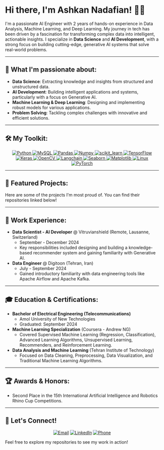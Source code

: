 # Hi there, I'm Ashkan Nadafian! 👋🤖

I'm a passionate AI Engineer with 2 years of hands-on experience in Data Analysis, Machine Learning, and Deep Learning. My journey in tech has been driven by a fascination for transforming complex data into intelligent, actionable insights. I specialize in **Data Science** and **AI Development**, with a strong focus on building cutting-edge, generative AI systems that solve real-world problems.

---

## 🚀 What I'm passionate about:

* **Data Science**: Extracting knowledge and insights from structured and unstructured data.
* **AI Development**: Building intelligent applications and systems, particularly with a focus on Generative AI.
* **Machine Learning & Deep Learning**: Designing and implementing robust models for various applications.
* **Problem Solving**: Tackling complex challenges with innovative and efficient solutions.

---

## 🛠️ My Toolkit:

<p align="center">
  <a href="https://www.python.org" target="_blank"> <img src="https://img.shields.io/badge/Python-3776AB?style=for-the-badge&logo=python&logoColor=white" alt="Python"/> </a>
  <a href="https://www.mysql.com/" target="_blank"> <img src="https://img.shields.io/badge/MySQL-00000F?style=for-the-badge&logo=mysql&logoColor=white" alt="MySQL"/> </a>
  <a href="https://pandas.pydata.org/" target="_blank"> <img src="https://img.shields.io/badge/Pandas-2C2D72?style=for-the-badge&logo=pandas&logoColor=white" alt="Pandas"/> </a>
  <a href="https://numpy.org/" target="_blank"> <img src="https://img.shields.io/badge/Numpy-777777?style=for-the-badge&logo=numpy&logoColor=white" alt="Numpy"/> </a>
  <a href="https://scikit-learn.org/" target="_blank"> <img src="https://img.shields.io/badge/scikit_learn-F7931E?style=for-the-badge&logo=scikit-learn&logoColor=white" alt="scikit_learn"/> </a>
  <a href="https://www.tensorflow.org" target="_blank"> <img src="https://img.shields.io/badge/TensorFlow-FF6F00?style=for-the-badge&logo=tensorflow&logoColor=white" alt="TensorFlow"/> </a>
  <a href="https://keras.io/" target="_blank"> <img src="https://img.shields.io/badge/Keras-D00000?style=for-the-badge&logo=keras&logoColor=white" alt="Keras"/> </a>
  <a href="https://opencv.org/" target="_blank"> <img src="https://img.shields.io/badge/OpenCV-272822?style=for-the-badge&logo=opencv&logoColor=white" alt="OpenCV"/> </a>
  <a href="https://www.langchain.com/" target="_blank"> <img src="https://img.shields.io/badge/Langchain-0177BC?style=for-the-badge&logo=langchain&logoColor=white" alt="Langchain"/> </a>
  <a href="https://seaborn.pydata.org/" target="_blank"> <img src="https://img.shields.io/badge/Seaborn-3776AB?style=for-the-badge&logo=seaborn&logoColor=white" alt="Seaborn"/> </a>
  <a href="https://matplotlib.org/" target="_blank"> <img src="https://img.shields.io/badge/Matplotlib-3776AB?style=for-the-badge&logo=matplotlib&logoColor=white" alt="Matplotlib"/> </a>
  <a href="https://www.linux.org/" target="_blank"> <img src="https://img.shields.io/badge/Linux-FCC624?style=for-the-badge&logo=linux&logoColor=black" alt="Linux"/> </a>
  <a href="https://pytorch.org/" target="_blank"> <img src="https://img.shields.io/badge/PyTorch-EE4C2C?style=for-the-badge&logo=pytorch&logoColor=white" alt="PyTorch"/> </a>
</p>

---

## 🌟 Featured Projects:

Here are some of the projects I'm most proud of. You can find their repositories linked below!

---

## 💼 Work Experience:

* **Data Scientist - AI Developer** @ Vitruvianshield (Remote, Lausanne, Switzerland)
    * September - December 2024
    * Key responsibilities included designing and building a knowledge-based recommender system and gaining familiarity with Generative AI.
* **Data Engineer** @ Digitoon (Tehran, Iran)
    * July - September 2024
    * Gained introductory familiarity with data engineering tools like Apache Airflow and Apache Kafka.

---

## 🎓 Education & Certifications:

* **Bachelor of Electrical Engineering (Telecommunications)**
    * Amol University of New Technologies
    * Graduated: September 2024
* **Machine Learning Specialization** (Coursera - Andrew NG)
    * Covered Supervised Machine Learning (Regression, Classification), Advanced Learning Algorithms, Unsupervised Learning, Recommenders, and Reinforcement Learning.
* **Data Analysis and Machine Learning** (Tehran Institute of Technology)
    * Focused on Data Cleaning, Preprocessing, Data Visualization, and Traditional Machine Learning Algorithms.

---

## 🏆 Awards & Honors:

* Second Place in the 15th International Artificial Intelligence and Robotics Rhino Cup Competitions.

---

## 📧 Let's Connect!

<p align="center">
  <a href="mailto:ashkannadafianmail@gmail.com"><img src="https://img.shields.io/badge/Email-D14836?style=for-the-badge&logo=gmail&logoColor=white" alt="Email"/></a>
  <a href="https://www.linkedin.com/in/ashkan-nadafian"><img src="https://img.shields.io/badge/LinkedIn-0077B5?style=for-the-badge&logo=linkedin&logoColor=white" alt="LinkedIn"/></a>
  <a href="tel:+989033101666"><img src="https://img.shields.io/badge/Phone-4CAF50?style=for-the-badge&logo=phone&logoColor=white" alt="Phone"/></a>
</p>

Feel free to explore my repositories to see my work in action!
